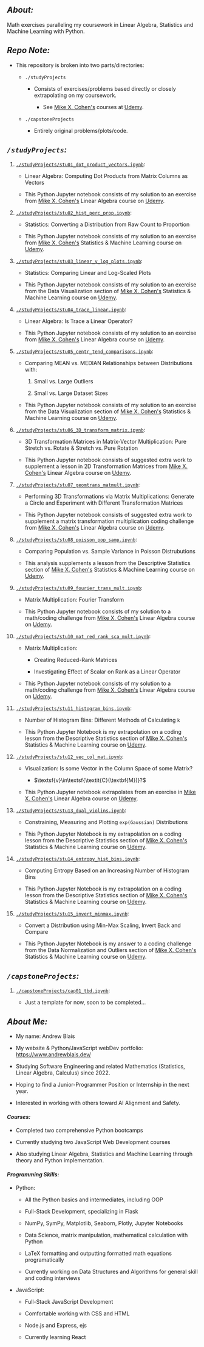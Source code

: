 ## **_About:_**

Math exercises paralleling my coursework in Linear Algebra, Statistics and Machine Learning with Python.

## **_Repo Note:_**

-   This repository is broken into two parts/directories:

    -   `./studyProjects`

        -   Consists of exercises/problems based directly or closely extrapolating on my coursework.

            -   See [Mike X. Cohen's](https://www.mikexcohen.com/) courses at [Udemy](https://www.udemy.com/user/mike-x-cohen/).

    -   `./capstoneProjects`

        -   Entirely original problems/plots/code.

## **_`/studyProjects`:_**

1.  [`./studyProjects/stu01_dot_product_vectors.ipynb`](https://github.com/andrewblais/mathWithPython/blob/main/studyProjects/stu01_dot_product_vectors.ipynb):

    -   Linear Algebra: Computing Dot Products from Matrix Columns as Vectors

    -   This Python Jupyter notebook consists of my solution to an exercise from [Mike X. Cohen's](https://www.mikexcohen.com/) Linear Algebra course on [Udemy](https://www.udemy.com/course/linear-algebra-theory-and-implementation).

2.  [`./studyProjects/stu02_hist_perc_prop.ipynb`](https://github.com/andrewblais/mathWithPython/blob/main/studyProjects/stu02_hist_perc_prop.ipynb):

    -   Statistics: Converting a Distribution from Raw Count to Proportion

    -   This Python Jupyter notebook consists of my solution to an exercise from [Mike X. Cohen's](https://www.mikexcohen.com/) Statistics & Machine Learning course on [Udemy](https://www.udemy.com/course/statsml_x).

3.  [`./studyProjects/stu03_linear_v_log_plots.ipynb`](https://github.com/andrewblais/mathWithPython/blob/main/studyProjects/stu03_linear_v_log_plots.ipynb):

    -   Statistics: Comparing Linear and Log-Scaled Plots

    -   This Python Jupyter notebook consists of my solution to an exercise from the Data Visualization section of [Mike X. Cohen's](https://www.mikexcohen.com/) Statistics & Machine Learning course on [Udemy](https://www.udemy.com/course/statsml_x).

4.  [`./studyProjects/stu04_trace_linear.ipynb`](https://github.com/andrewblais/mathWithPython/blob/main/studyProjects/stu04_trace_linear.ipynb):

    -   Linear Algebra: Is Trace a Linear Operator?

    -   This Python Jupyter notebook consists of my solution to an exercise from [Mike X. Cohen's](https://www.mikexcohen.com/) Linear Algebra course on [Udemy](https://www.udemy.com/course/linear-algebra-theory-and-implementation).

5.  [`./studyProjects/stu05_centr_tend_comparisons.ipynb`](https://github.com/andrewblais/mathWithPython/blob/main/studyProjects/stu05_centr_tend_comparisons.ipynb):

    -   Comparing MEAN vs. MEDIAN Relationships between Distributions with:

        1. Small vs. Large Outliers

        2. Small vs. Large Dataset Sizes

    -   This Python Jupyter notebook consists of my solution to an exercise from the Data Visualization section of [Mike X. Cohen's](https://www.mikexcohen.com/) Statistics & Machine Learning course on [Udemy](https://www.udemy.com/course/statsml_x).

6.  [`./studyProjects/stu06_3D_transform_matrix.ipynb`](https://github.com/andrewblais/mathWithPython/blob/main/studyProjects/stu06_3D_transform_matrix.ipynb):

    -   3D Transformation Matrices in Matrix-Vector Multiplication: Pure Stretch vs. Rotate & Stretch vs. Pure Rotation

    -   This Python Jupyter notebook consists of suggested extra work to supplement a lesson in 2D Transformation Matrices from [Mike X. Cohen's](https://www.mikexcohen.com/) Linear Algebra course on [Udemy](https://www.udemy.com/course/linear-algebra-theory-and-implementation).

7.  [`./studyProjects/stu07_geomtrans_matmult.ipynb`](https://github.com/andrewblais/mathWithPython/blob/main/studyProjects/stu07_geomtrans_matmult.ipynb):

    -   Performing 3D Transformations via Matrix Multiplications: Generate a Circle and Experiment with Different Transformation Matrices

    -   This Python Jupyter notebook consists of suggested extra work to supplement a matrix transformation multiplication coding challenge from [Mike X. Cohen's](https://www.mikexcohen.com/) Linear Algebra course on [Udemy](https://www.udemy.com/course/linear-algebra-theory-and-implementation).

8.  [`./studyProjects/stu08_poisson_pop_samp.ipynb`](https://github.com/andrewblais/mathWithPython/blob/main/studyProjects/stu08_poisson_pop_samp.ipynb):

    -   Comparing Population vs. Sample Variance in Poisson Distrubutions

    -   This analysis supplements a lesson from the Descriptive Statistics section of [Mike X. Cohen's](https://www.mikexcohen.com/) Statistics & Machine Learning course on [Udemy](https://www.udemy.com/course/statsml_x).

9.  [`./studyProjects/stu09_fourier_trans_mult.ipynb`](https://github.com/andrewblais/mathWithPython/blob/main/studyProjects/stu09_fourier_trans_mult.ipynb):

    -   Matrix Multiplication: Fourier Transform

    -   This Python Jupyter notebook consists of my solution to a math/coding challenge from [Mike X. Cohen's](https://www.mikexcohen.com/) Linear Algebra course on [Udemy](https://www.udemy.com/course/linear-algebra-theory-and-implementation).

10. [`./studyProjects/stu10_mat_red_rank_sca_mult.ipynb`](https://github.com/andrewblais/mathWithPython/blob/main/studyProjects/stu10_mat_red_rank_sca_mult.ipynb):

    -   Matrix Multiplication:

        -   Creating Reduced-Rank Matrices

        -   Investigating Effect of Scalar on Rank as a Linear Operator

    -   This Python Jupyter notebook consists of my solution to a math/coding challenge from [Mike X. Cohen's](https://www.mikexcohen.com/) Linear Algebra course on [Udemy](https://www.udemy.com/course/linear-algebra-theory-and-implementation).

11. [`./studyProjects/stu11_histogram_bins.ipynb`](https://github.com/andrewblais/mathWithPython/blob/main/studyProjects/stu11_histogram_bins.ipynb):

    -   Number of Histogram Bins: Different Methods of Calculating `k`

    -   This Python Jupyter Notebook is my extrapolation on a coding lesson from the Descriptive Statistics section of [Mike X. Cohen's](https://www.mikexcohen.com/) Statistics & Machine Learning course on [Udemy](https://www.udemy.com/course/statsml_x).

12. [`./studyProjects/stu12_vec_col_mat.ipynb`](https://github.com/andrewblais/mathWithPython/blob/main/studyProjects/stu12_vec_col_mat.ipynb):

    -   Visualization: Is some Vector in the Column Space of some Matrix?

        -   $\textsf{v}\in\textsf{\textit{C}(\textbf{M})}?$

    -   This Python Jupyter notebook extrapolates from an exercise in [Mike X. Cohen's](https://www.mikexcohen.com/) Linear Algebra course on [Udemy](https://www.udemy.com/course/linear-algebra-theory-and-implementation).

13. [`./studyProjects/stu13_dual_violins.ipynb`](https://github.com/andrewblais/mathWithPython/blob/main/studyProjects/stu13_dual_violins.ipynb):

    -   Constraining, Measuring and Plotting `exp(Gaussian)` Distributions

    -   This Python Jupyter Notebook is my extrapolation on a coding lesson from the Descriptive Statistics section of [Mike X. Cohen's](https://www.mikexcohen.com/) Statistics & Machine Learning course on [Udemy](https://www.udemy.com/course/statsml_x).

14. [`./studyProjects/stu14_entropy_hist_bins.ipynb`](https://github.com/andrewblais/mathWithPython/blob/main/studyProjects/stu14_entropy_hist_bins.ipynb):

    -   Computing Entropy Based on an Increasing Number of Histogram Bins

    -   This Python Jupyter Notebook is my extrapolation on a coding lesson from the Descriptive Statistics section of [Mike X. Cohen's](https://www.mikexcohen.com/) Statistics & Machine Learning course on [Udemy](https://www.udemy.com/course/statsml_x).

15. [`./studyProjects/stu15_invert_minmax.ipynb`](https://github.com/andrewblais/mathWithPython/blob/main/studyProjects/stu15_invert_minmax.ipynb):

    -   Convert a Distribution using Min-Max Scaling, Invert Back and Compare

    -   This Python Jupyter Notebook is my answer to a coding challenge from the Data Normalization and Outliers section of [Mike X. Cohen's](https://www.mikexcohen.com/) Statistics & Machine Learning course on [Udemy](https://www.udemy.com/course/statsml_x).

## **_`/capstoneProjects`:_**

1.  [`./capstoneProjects/cap01_tbd.ipynb`](https://github.com/andrewblais/mathWithPython/blob/main/capstoneProjects/cap01_tbd.ipynb):

    -   Just a template for now, soon to be completed...

## **_About Me:_**

-   My name: Andrew Blais

-   My website & Python/JavaScript webDev portfolio: https://www.andrewblais.dev/

-   Studying Software Engineering and related Mathematics (Statistics, Linear Algebra, Calculus) since 2022.

-   Hoping to find a Junior-Programmer Position or Internship in the next year.

-   Interested in working with others toward AI Alignment and Safety.

#### **_Courses:_**

-   Completed two comprehensive Python bootcamps

-   Currently studying two JavaScript Web Development courses

-   Also studying Linear Algebra, Statistics and Machine Learning through theory and Python implementation.

#### **_Programming Skills:_**

-   Python:

    -   All the Python basics and intermediates, including OOP

    -   Full-Stack Development, specializing in Flask

    -   NumPy, SymPy, Matplotlib, Seaborn, Plotly, Jupyter Notebooks

    -   Data Science, matrix manipulation, mathematical calculation with Python

    -   LaTeX formatting and outputting formatted math equations programatically

    -   Currently working on Data Structures and Algorithms for general skill and coding interviews

-   JavaScript:

    -   Full-Stack JavaScript Development

    -   Comfortable working with CSS and HTML

    -   Node.js and Express, ejs

    -   Currently learning React
